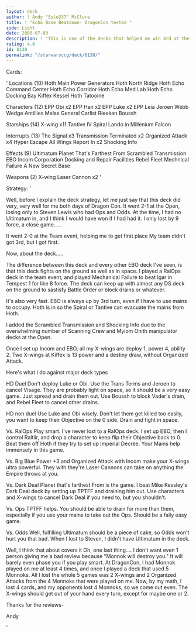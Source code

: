 ```yaml
---
layout: deck
author: ! Andy "Solo337" McClure
title: ! "Echo Base Beatdown- DragonCon tested "
side: Light
date: 2000-07-03
description: ! "This is one of the decks that helped me win 3rd at the DragonCon Open event and first (individually) in the Team Event. In the Open, it went 2-1, it's only loss to Steven Lewis who played Ops and Odds. It also went 2-0 at the Team event the next day."
rating: 4.0
id: 8130
permalink: "/starwarsccg/deck/8130/"
---
```

Cards: 

'
Locations (10)
Hoth Main Power Generators
Hoth North Ridge
Hoth Echo Command Center
Hoth Echo Corridor
Hoth Echo Med Lab
Hoth Echo Docking Bay
Kiffex
Kessel
Hoth
Tatooine

Characters (12)
EPP Obi x2
EPP Han x2
EPP Luke x2
EPP Leia
Jeroen Webb
Wedge Antillies
Melas
General Carlist Rieekan
Boussh

Starships (14)
X-wing x11
Tantive IV
Spiral
Lando in Millenium Falcon

Interrupts (13)
The Signal x3
Transmission Terminated x2
Organized Attack x4
Hyper Escape
All Wings Report In x2
Shocking Info

Effects (9)
Ultimatum
Planet That's Farthest From
Scrambled Transmission
EBO
Incom Corporation
Docking and Repair Facilities
Rebel Fleet
Mechnical Failure
A New Secret Base

Weapons (2)
X-wing Laser Cannon x2
'

Strategy: '


Well, before I explain the deck strategy, let me just say that this deck did very, very well for me both days of Dragon Con. It went 2-1 at the Open, losing only to Steven Lewis who had Ops and Odds. At the time, I had no Ultimatum in, and I think I would have won if I had had it. I only lost by 9 force, a close game.....

It went 2-0 at the Team event, helping me to get first place My team didn't got 3rd, but I got first.

Now, about the deck.....

The difference between this deck and every other EBO deck I've seen, is that this deck fights on the ground as well as in space. I played a RalOps deck in the team event, and played Mechanical Failure to beat Igar in Tempest 1 for like 8 force. The deck can keep up with almost any DS deck on the ground to sastisfy Battle Order or block drains or whatever.

It's also very fast. EBO is always up by 3rd turn, even if I have to use mains to occupy. Hoth is in so the Spiral or Tantive can evacuate the mains from Hoth.

I added the Scrambled Transmission and Shocking Info due to the overwhelming number of Scanning Crew and Myiom Onith manipulator decks at the Open.

Once I set up Incom and EBO, all my X-wings are deploy 1, power 4, ability 2. Two X-wings at Kiffex is 13 power and a destiny draw, without Organized Attack.

Here's what I do against major deck types

HD Duel
Don't deploy Luke or Obi. Use the Trans Terms and Jeroen to cancel Visage. They are probably light on space, so it should be a very easy game. Just spread and drain them out. Use Boussh to block Vader's drain, and Rebel Fleet to cancel other drains.

HD non duel
Use Luke and Obi wisely. Don't let them get killed too easily, you want to keep their Objective on the 0 side. Drain and fight in space.

Vs. RalOps
Play smart. I've never lost to a RalOps deck. I set up EBO, then I control Raltiir, and drop a character to keep flip their Objective back to 0. Beat them off Hoth if they try to set up Imperial Decree. Your Mains help immensely in this game.

Vs. Big Blue
Power +3 and Organized Attack with Incom make your X-wings ultra powerful. They with they're Laser Cannons can take on anything the Empire throws at you.

Vs. Dark Deal
Planet that's farthest From is the game. I beat Mike Kessley's Dark Deal deck by setting up TPTFF and draining him out. Use characters and X-wings to cancel Dark Deal if you need to, but you shouldn't.

Vs. Ops
TPTFF helps. You should be able to drain for more than them, especially if you use your mains to take out the Ops. Should be a faily easy game.

Vs. Odds
Well, fulfilling Ultimatum should be a piece of cake, so Odds won't hurt you that bad. When I lost to Steven, I didn't have Ultimatum in the deck.


Well, I think that about covers it Oh, one last thing.... I don't want even 1 person giving me a bad review because "Monnok will destroy you." It will barely even phase you if you play smart. At DragonCon, I had Monnok played on me at least 4 times, and once I played a deck that used 5 Monnoks. All I lost the whole 5 games was 2 X-wings and 2 Organized Attacks from the 4 Monnoks that were played on me. Now, by my math, I lost 4 cards, and my opponents lost 4 Monnoks, so we come out even. The X-wings should get out of your hand every turn, except for maybe one or 2.

Thanks for the reviews-

Andy


'
